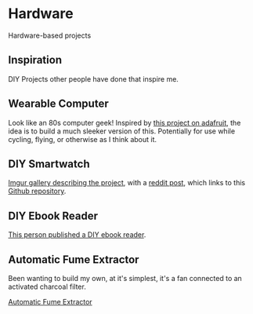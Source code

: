 # Hardware

Hardware-based projects

## Inspiration

DIY Projects other people have done that inspire me.

## Wearable Computer

Look like an 80s computer geek! Inspired by [this project on adafruit](https://learn.adafruit.com/piglass-wearable-raspberry-pi-computer/overview), the idea is to build a much sleeker version of this. Potentially for use while cycling, flying, or otherwise as I think about it.

## DIY Smartwatch

[Imgur gallery describing the project](https://imgur.com/a/FSBwD3g), with a [reddit post](https://old.reddit.com/r/DIY/comments/bivyok/i_made_a_smartwatch_from_scratch/), which links to this [Github repository](https://github.com/S-March/smarchWatch_PUBLIC).

## DIY Ebook Reader

[This person published a DIY ebook reader](https://orbides.org/book.php).

## Automatic Fume Extractor

Been wanting to build my own, at it's simplest, it's a fan connected to an activated charcoal filter.

[Automatic Fume Extractor](https://hackaday.io/project/166813-automatic-fume-extractor/details)

